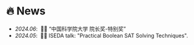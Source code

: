 # 🔥 News
- *2024.06*: &nbsp;🎉🎉 “中国科学院大学 院长奖-特别奖”
- *2024.05*: &nbsp;🎉🎉 ISEDA talk: "Practical Boolean SAT Solving Techniques".